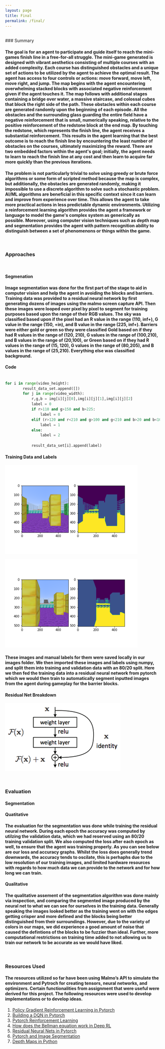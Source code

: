 ```yaml
---
layout: page
title: Final
permalink: /final/
---
```


<br />
### Summary 

#### The goal is for an agent to participate and guide itself to reach the mini-games finish line in a free-for-all struggle. The mini-game generated is designed with vibrant aesthetics consisting of multiple courses with an added complexity. Each course has distinguished obstacles and a unique set of actions to be utilized by the agent to achieve the optimal result. The agent has access to four controls or actions: move forward, move left, move right, and jump. The map begins with the agent encountering overwhelming stacked blocks with associated negative reinforcement given if the agent touches it. The map follows with additional stages containing a bridge over water, a massive staircase, and colossal cubes that block the right side of the path. These obstacles within each course are generated randomly upon the beginning of each episode.  All the obstacles and the surrounding glass guarding the entire field have a negative reinforcement that is small, numerically speaking, relative to the positive reinforcement of the redstone block at the end map. By touching the redstone, which represents the finish line, the agent receives a substantial reinforcement. This results in the agent learning that the best outcome is to reach the finish line by encountering the least number of obstacles on the courses, ultimately maximizing the reward. There are two embedded factors within the agent's goal; initially, the agent needs to learn to reach the finish line at any cost and then learn to acquire far more quickly than the previous iterations. 


#### The problem is not particularly trivial to solve using greedy or brute force algorithms or some form of scripted method because the map is complex, but additionally, the obstacles are generated randomly, making it impossible to use a discrete algorithm to solve such a stochastic problem. AI/ML algorithms are beneficial in this specific context since it can learn and improve from experience over time. This allows the agent to take more practical actions in less predictable dynamic environments. Utilizing a reinforcement learning algorithm provides the agent a framework or language to model the game's complex system as generically as possible. Moreover, using computer vision techniques such as depth map and segmentation provides the agent with pattern recognition ability to distinguish between a set of phenomenons or things within the game. 

<br />

### Approaches

<br />

#### Segmenation

#### Image segmentation was done for the first part of the stage to aid in computer vision and help the agent in avoiding the blocks and barriers. Training data was provided to a residual neural network by first generating dozens of images using the malmo screen capture API. Then these images were looped over pixel by pixel to segment for training purposes based upon the range of their RGB values. The sky was classified based upon if the pixel had an R value in the range (110, inf+), G value in the range (150, +in), and B value in the range (225, inf+). Barriers were either gold or green so they were classified Gold based on if they had R values in the range of (120, 210), G values in the range of (100,210), and B values in the range of (20,100), or Green based on if they had R values in the range of (15, 120), G values in the range of (80,205), and B values in the range of (25,210). Everything else was classified background. 

#### Code

```python

for i in range(video_height):
        result_data_set.append([])
        for j in range(video_width):
            r,g,b = img[i][j][0],img[i][j][1],img[i][j][2]
            label = 0
            if r>110 and g>150 and b>225:   
                label = 0
            elif (r>120 and r<210 and g>100 and g<210 and b>20 and b<100) or (r>15 and r<120 and g>80 and g<205 and b>25 and b<210):
                label = 1
            else:
                label = 2 

            result_data_set[i].append(label)
```

#### Training Data and Labels

![My image Name](assets/images/plot0.png)

![My image Name](assets/images/plot1.png)



#### These images and manual labels for them were saved locally in our images folder. We then imported these images and labels using numpy, and split them into training and validation data with an 80/20 split. Here we then fed the training data into a residual neural network from pytorch which we would then train to automatically segment inputted images from the agent during gameplay for the barrier blocks.

#### Residual Net Breakdown

![My image Name](assets/images/residualnet.png)

<br />

### Evaluation
#### Segmentation

#### Quatitative

#### The evaluation for the segmentation was done while training the residual neural network. During each epoch the accuracy was computed by utilzing the validation data, which we had reserved using an 80/20 training validation split. We also computed the loss after each epoch as well, to ensure that the agent was training properly. As you can see below are our loss and accuracy graphs. Whilst the loss does generally trend downwards, the accuracy tends to oscilate, this is perhaphs due to the low resolution of our training images, and limited hardware resources with regards to how much data we can provide to the network and for how long we can train.



#### Qualitative

#### The qualitative assement of the segmentation algorithm was done mainly via inspection, and comparing the segmented image produced by the neural net to what we can see for ourselves in the training data. Generally speaking the images looked better as the training went on with the edges getting crisper and more defined and the blocks being better distinguished from their surroundings. However, due to the variety of colors in our maps, we did experience a good amount of noise that caused the defintions of the blocks to be fuzzier than ideal. Further, more computational restrictions on training time added to not allowing us to train our network to be accurate as we would have liked.

<br />

### Resources Used

#### The resources utilized so far have been using Malmo’s API to simulate the environment and Pytroch for creating tensors, neural networks, and optimizers. Certain functionalities from assignment that were useful were derived for this project. The following resources were used to develop implementations or to develop ideas.


1. [Policy Gradient Reinforcement Learning in Pytorch](https://medium.com/@ts1829/policy-gradient-reinforcement-learning-in-pytorch-df1383ea0baf)
2. [Building a DQN in Pytorch](https://blog.gofynd.com/building-a-deep-q-network-in-pytorch-fa1086aa5435)
3. [Pytorch Reinforcement Learning](https://github.com/bentrevett/pytorch-rl)
4. [How does the Bellman equation work in Deep RL](https://towardsdatascience.com/residual-network-implementing-resnet-a7da63c7b278)
5. [Residual Neural Nets in Pytorch](https://towardsdatascience.com/residual-network-implementing-resnet-a7da63c7b278)
6. [Pytorch and Image Segmentation](https://www.learnopencv.com/pytorch-for-beginners-semantic-segmentation-using-torchvision/)
7. [Depth Maps in Python](https://opencv-python-tutroals.readthedocs.io/en/latest/py_tutorials/py_calib3d/py_depthmap/py_depthmap.html)

